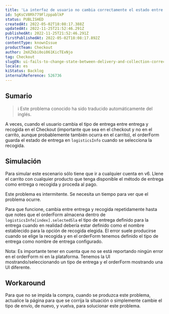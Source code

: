 ```yaml
---
title: 'La interfaz de usuario no cambia correctamente el estado entre la entrega y la recogida'
id: 5gKsCV8Rh779FlzppablkP
status: PUBLISHED
createdAt: 2022-05-02T18:08:17.388Z
updatedAt: 2022-11-25T21:52:46.291Z
publishedAt: 2022-11-25T21:52:46.291Z
firstPublishedAt: 2022-05-02T18:08:17.892Z
contentType: knownIssue
productTeam: Checkout
author: 2mXZkbi0oi061KicTExNjo
tag: Checkout
slugEN: ui-fails-to-change-state-between-delivery-and-collection-correctly
locale: es
kiStatus: Backlog
internalReference: 526736
---
```


## Sumario

>ℹ️ Este problema conocido ha sido traducido automáticamente del inglés.


A veces, cuando el usuario cambia el tipo de entrega entre entrega y recogida en el Checkout (importante que sea en el checkout y no en el carrito, aunque probablemente también ocurra en el carrito), el orderForm guarda el estado de entrega en `logisticsInfo` cuando se selecciona la recogida.



## Simulación


Para simular este escenario sólo tiene que ir a cualquier cuenta en v6. Llene el carrito con cualquier producto que tenga disponible el método de entrega como entrega o recogida y proceda al pago.

Este problema es intermitente. Se necesita un tiempo para ver que el problema ocurre.

Para que funcione, cambia entre entrega y recogida repetidamente hasta que notes que el orderForm almacena dentro de `logisticsInfo[index].selectedSla` el tipo de entrega definido para la entrega cuando en realidad debería estar definido como el nombre establecido para la opción de recogida elegida. El error suele producirse cuando se elige la recogida y en el orderForm tenemos definido el tipo de entrega como nombre de entrega configurado.

Nota: Es importante tener en cuenta que no se está reportando ningún error en el orderForm ni en la plataforma. Tenemos la UI mostrando/seleccionando un tipo de entrega y el orderForm mostrando una UI diferente.



## Workaround


Para que no se impida la compra, cuando se produzca este problema, actualice la página para que se corrija la situación o simplemente cambie el tipo de envío, de nuevo, y vuelva, para solucionar este problema.

